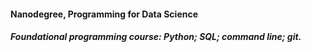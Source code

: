 #### Nanodegree, Programming for Data Science

##### Foundational programming course: Python; SQL; command line; git.
